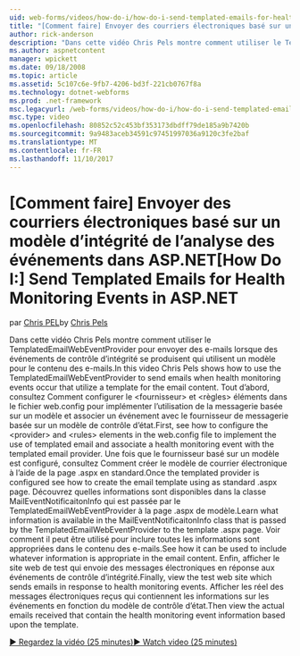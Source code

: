 ```yaml
---
uid: web-forms/videos/how-do-i/how-do-i-send-templated-emails-for-health-monitoring-events-in-aspnet
title: "[Comment faire] Envoyer des courriers électroniques basé sur un modèle d’intégrité de l’analyse des événements dans ASP.NET | Documents Microsoft"
author: rick-anderson
description: "Dans cette vidéo Chris Pels montre comment utiliser le TemplatedEmailWebEventProvider pour envoyer des messages électroniques lorsque des événements de contrôle d’intégrité produisent, qui utilisent un modèle pour t..."
ms.author: aspnetcontent
manager: wpickett
ms.date: 09/18/2008
ms.topic: article
ms.assetid: 5c107c6e-9fb7-4206-bd3f-221cb0767f8a
ms.technology: dotnet-webforms
ms.prod: .net-framework
msc.legacyurl: /web-forms/videos/how-do-i/how-do-i-send-templated-emails-for-health-monitoring-events-in-aspnet
msc.type: video
ms.openlocfilehash: 80852c52c453bf353173dbdff79de185a9b7420b
ms.sourcegitcommit: 9a9483aceb34591c97451997036a9120c3fe2baf
ms.translationtype: MT
ms.contentlocale: fr-FR
ms.lasthandoff: 11/10/2017
---
```

<a name="how-do-i-send-templated-emails-for-health-monitoring-events-in-aspnet"></a><span data-ttu-id="7fde5-103">[Comment faire] Envoyer des courriers électroniques basé sur un modèle d’intégrité de l’analyse des événements dans ASP.NET</span><span class="sxs-lookup"><span data-stu-id="7fde5-103">[How Do I:] Send Templated Emails for Health Monitoring Events in ASP.NET</span></span>
====================
<span data-ttu-id="7fde5-104">par [Chris PEL](https://twitter.com/chrispels)</span><span class="sxs-lookup"><span data-stu-id="7fde5-104">by [Chris Pels](https://twitter.com/chrispels)</span></span>

<span data-ttu-id="7fde5-105">Dans cette vidéo Chris Pels montre comment utiliser le TemplatedEmailWebEventProvider pour envoyer des e-mails lorsque des événements de contrôle d’intégrité se produisent qui utilisent un modèle pour le contenu des e-mails.</span><span class="sxs-lookup"><span data-stu-id="7fde5-105">In this video Chris Pels shows how to use the TemplatedEmailWebEventProvider to send emails when health monitoring events occur that utilize a template for the email content.</span></span> <span data-ttu-id="7fde5-106">Tout d’abord, consultez Comment configurer le &lt;fournisseur&gt; et &lt;règles&gt; éléments dans le fichier web.config pour implémenter l’utilisation de la messagerie basée sur un modèle et associer un événement avec le fournisseur de messagerie basée sur un modèle de contrôle d’état.</span><span class="sxs-lookup"><span data-stu-id="7fde5-106">First, see how to configure the &lt;provider&gt; and &lt;rules&gt; elements in the web.config file to implement the use of templated email and associate a health monitoring event with the templated email provider.</span></span> <span data-ttu-id="7fde5-107">Une fois que le fournisseur basé sur un modèle est configuré, consultez Comment créer le modèle de courrier électronique à l’aide de la page .aspx en standard.</span><span class="sxs-lookup"><span data-stu-id="7fde5-107">Once the templated provider is configured see how to create the email template using as standard .aspx page.</span></span> <span data-ttu-id="7fde5-108">Découvrez quelles informations sont disponibles dans la classe MailEventNotificaitonInfo qui est passée par le TemplatedEmailWebEventProvider à la page .aspx de modèle.</span><span class="sxs-lookup"><span data-stu-id="7fde5-108">Learn what information is available in the MailEventNotificaitonInfo class that is passed by the TemplatedEmailWebEventProvider to the template .aspx page.</span></span> <span data-ttu-id="7fde5-109">Voir comment il peut être utilisé pour inclure toutes les informations sont appropriées dans le contenu des e-mails.</span><span class="sxs-lookup"><span data-stu-id="7fde5-109">See how it can be used to include whatever information is appropriate in the email content.</span></span> <span data-ttu-id="7fde5-110">Enfin, afficher le site web de test qui envoie des messages électroniques en réponse aux événements de contrôle d’intégrité.</span><span class="sxs-lookup"><span data-stu-id="7fde5-110">Finally, view the test web site which sends emails in response to health monitoring events.</span></span> <span data-ttu-id="7fde5-111">Afficher les réel des messages électroniques reçus qui contiennent les informations sur les événements en fonction du modèle de contrôle d’état.</span><span class="sxs-lookup"><span data-stu-id="7fde5-111">Then view the actual emails received that contain the health monitoring event information based upon the template.</span></span>

[<span data-ttu-id="7fde5-112">&#9654; Regardez la vidéo (25 minutes)</span><span class="sxs-lookup"><span data-stu-id="7fde5-112">&#9654; Watch video (25 minutes)</span></span>](https://channel9.msdn.com/Blogs/ASP-NET-Site-Videos/how-do-i-send-templated-emails-for-health-monitoring-events-in-aspnet)
